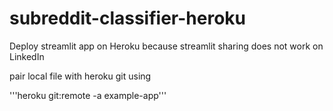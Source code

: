 # subreddit-classifier-heroku
Deploy streamlit app on Heroku because streamlit sharing does not work on LinkedIn

pair local file with heroku git using

'''heroku git:remote -a example-app'''
